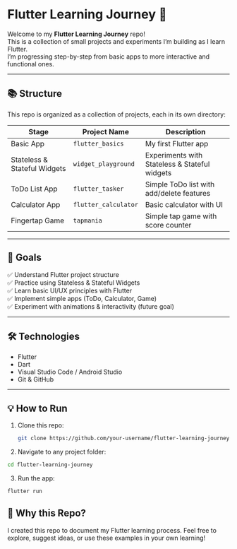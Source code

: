 # Flutter Learning Journey 🚀

Welcome to my **Flutter Learning Journey** repo!  
This is a collection of small projects and experiments I’m building as I learn Flutter.  
I’m progressing step-by-step from basic apps to more interactive and functional ones.

---

## 📚 Structure

This repo is organized as a collection of projects, each in its own directory:

| Stage                          | Project Name           | Description                                   |
|--------------------------------|------------------------|-----------------------------------------------|
| Basic App                      | `flutter_basics`       | My first Flutter app                          |
| Stateless & Stateful Widgets   | `widget_playground`    | Experiments with Stateless & Stateful widgets |
| ToDo List App                  | `flutter_tasker`       | Simple ToDo list with add/delete features     |
| Calculator App                 | `flutter_calculator`   | Basic calculator with UI                      |
| Fingertap Game                 | `tapmania`             | Simple tap game with score counter            |

---

## 🚀 Goals

✅ Understand Flutter project structure  
✅ Practice using Stateless & Stateful Widgets  
✅ Learn basic UI/UX principles with Flutter  
✅ Implement simple apps (ToDo, Calculator, Game)  
✅ Experiment with animations & interactivity (future goal)

---

## 🛠️ Technologies

- Flutter  
- Dart  
- Visual Studio Code / Android Studio  
- Git & GitHub  

---

## 💡 How to Run

1. Clone this repo:
   ```bash
   git clone https://github.com/your-username/flutter-learning-journey.git

3. Navigate to any project folder:

```bash
cd flutter-learning-journey
```

3. Run the app:

```bash
flutter run
```

## 🌟 Why this Repo?
I created this repo to document my Flutter learning process.
Feel free to explore, suggest ideas, or use these examples in your own learning!
